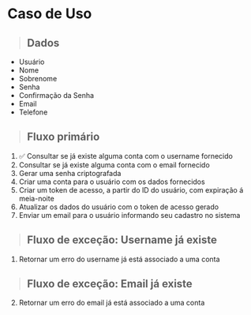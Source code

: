 # Caso de Uso

> ## Dados
* Usuário
* Nome
* Sobrenome
* Senha
* Confirmação da Senha
* Email
* Telefone

> ## Fluxo primário
1. ✅ Consultar se já existe alguma conta com o username fornecido
2. Consultar se já existe alguma conta com o email fornecido
3. Gerar uma senha criptografada
4. Criar uma conta para o usuário com os dados fornecidos
5. Criar um token de acesso, a partir do ID do usuário, com expiração á meia-noite
6. Atualizar os dados do usuário com o token de acesso gerado
7. Enviar um email para o usuário informando seu cadastro no sistema

> ## Fluxo de exceção:  Username já existe 
1.  Retornar um erro do username já está associado a uma conta

> ## Fluxo de exceção:  Email já existe 
2.  Retornar um erro do email já está associado a uma conta

